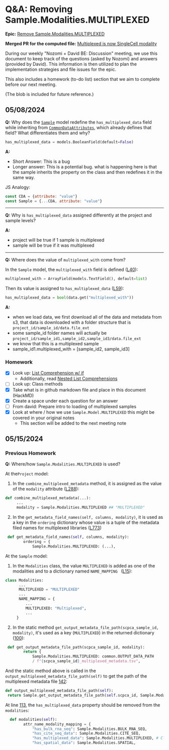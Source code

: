 # Q&A: Removing Sample.Modalities.MULTIPLEXED

**Epic:** [Remove Sample.Modalities.MULTIPLEXED](https://github.com/AlexsLemonade/scpca-portal/issues/695) 

**Merged PR for the computed file:** [Multiplexed is now SingleCell modality](https://github.com/AlexsLemonade/scpca-portal/pull/672)

During our weekly "Nozomi + David BE: Discussion" meeting, we use this document to keep track of the questions (asked by Nozomi) and answers (provided by David). This information is then utilized to plan the implementation strategies and file issues for the epic.

This also includes a homework (to-do list) section that we aim to complete before our next meeting.

(The blob is included for future reference.)
## 05/08/2024
**Q:** Why does the [`Sample`](https://github.com/AlexsLemonade/scpca-portal/blob/026a204a0aa89e6e2572038a46cbe154af7efbef/api/scpca_portal/models/sample.py#L34)  model redefine the `has_multiplexed_data` field while inheriting from [`CommonDataAttributes`](https://github.com/AlexsLemonade/scpca-portal/blob/026a204a0aa89e6e2572038a46cbe154af7efbef/api/scpca_portal/models/base.py#L12), which already defines that field? What differentiates them and why?

```python
has_multiplexed_data = models.BooleanField(default=False)
```

**A:** 
- Short Answer: This is a bug
- Longer answer: This is a potential bug. what is happening here is that the sample inherits the property on the class and then redefines it in the same way.

JS Analogy:
```javascript
const CDA = {attribute: "value"}
const Sample = {...CDA, attribute: "value"}
```

---

**Q:** Why is `has_multiplexed_data` assigned differently at the project and sample levels?

**A:**
- project will be true if 1 sample is multiplexed
- sample will be true if it was multiplexed

---

**Q:** Where does the value of `multiplexed_with` come from?

In the `Sample` model, the `multiplexed_with` field is defined ([L40](https://github.com/AlexsLemonade/scpca-portal/blob/026a204a0aa89e6e2572038a46cbe154af7efbef/api/scpca_portal/models/sample.py#L40)):

```python
multiplexed_with = ArrayField(models.TextField(), default=list)
```

Then its value is assigned to `has_multiplexed_data` ([L59](https://github.com/AlexsLemonade/scpca-portal/blob/026a204a0aa89e6e2572038a46cbe154af7efbef/api/scpca_portal/models/sample.py#L59)):

```python
has_multiplexed_data = bool(data.get("multiplexed_with"))
```

**A:** 
- when we load data, we first download all of the data and metadata from s3, that data is downloaded with a folder structure that is `project_id/sample_id/data.file_ext`
- some sample_id folder names will actually be `project_id/sample_id1,sample_id2,sample_id3/data.file_ext`
- we know that this is a multiplexed sample
- sample_id1.multiplexed_with = [sample_id2, sample_id3]

### Homework
- [x] Look up: [List Comprehension w/ if](https://docs.python.org/3/tutorial/datastructures.html#list-comprehensions)
  - Additionally, read [Nested List Comprehensions](https://docs.python.org/3/tutorial/datastructures.html#nested-list-comprehensions)
- [ ] Look up: Class methods
- [x] Take what is in github markdown file and place in this document (HackMD)
- [x] Create a space under each question for an answer
- [ ] From david: Prepare intro to loading of multiplexed samples
- [x] Look at where / how we use `Sample.Model.MULTIPLEXED` this might be covered in your original notes
  - This section will be added to the next meeting note

## 05/15/2024


### Previous Homework

**Q:** Where/how `Sample.Modalities.MULTIPLEXED` is used?

At the`Project` model:

1. In the `combine_multiplexed_metadata` method, it is assigned as the value of the `modality` attribute ([L288](https://github.com/AlexsLemonade/scpca-portal/blob/2d93c9550c4fd442ad85a8568215c1c116d31146/api/scpca_portal/models/project.py#L228)):

```py
def combine_multiplexed_metadata(...):
     ...
     modality = Sample.Modalities.MULTIPLEXED ## "MULTIPLEXED"
```

2. In the `get_metadata_field_names(self, columns, modality)`, it is used as a key in the `ordering` dictionary whose value is a tuple of the metadata filed names for multiplexed libraries ([L773](https://github.com/AlexsLemonade/scpca-portal/blob/026a204a0aa89e6e2572038a46cbe154af7efbef/api/scpca_portal/models/project.py#L773))

```py
 def get_metadata_field_names(self, columns, modality):
        ordering = {
            Sample.Modalities.MULTIPLEXED: (...),
```


At the `Sample` model:

1. In the `Modalities` class, the value `MULTIPLEXED` is added as one of the modalities and to a dictionary named `NAME_MAPPING ` ([L15](https://github.com/AlexsLemonade/scpca-portal/blob/2d93c9550c4fd442ad85a8568215c1c116d31146/api/scpca_portal/models/sample.py#L15)):

```py
class Modalities:
      ...
      MULTIPLEXED = "MULTIPLEXED" 
      ...
      NAME_MAPPING = {
         ...
         MULTIPLEXED: "Multiplexed", 
         ...
     }
```

2. In the static method `get_output_metadata_file_path(scpca_sample_id, modality)`, it's used as a key (`MULTIPLEXED`) in the returned dictionary ([100](https://github.com/AlexsLemonade/scpca-portal/blob/2d93c9550c4fd442ad85a8568215c1c116d31146/api/scpca_portal/models/sample.py#L100)):
```py
 def get_output_metadata_file_path(scpca_sample_id, modality):
        return {
            Sample.Modalities.MULTIPLEXED: common.OUTPUT_DATA_PATH
            / f"{scpca_sample_id}_multiplexed_metadata.tsv",
```

And the static method above is called in the `output_multiplexed_metadata_file_path(self)` to get the path of the multiplexed metadata file [142](https://github.com/AlexsLemonade/scpca-portal/blob/2d93c9550c4fd442ad85a8568215c1c116d31146/api/scpca_portal/models/sample.py#L142):

```py
def output_multiplexed_metadata_file_path(self):
 return Sample.get_output_metadata_file_path(self.scpca_id, Sample.Modalities.MULTIPLEXED) # Clean up
```

At line [113](https://github.com/AlexsLemonade/scpca-portal/blob/2d93c9550c4fd442ad85a8568215c1c116d31146/api/scpca_portal/models/sample.py#L113), the `has_multiplexed_data` property should be removed from the `modalities`:
```py
  def modalities(self):
        attr_name_modality_mapping = {
            "has_bulk_rna_seq": Sample.Modalities.BULK_RNA_SEQ,
            "has_cite_seq_data": Sample.Modalities.CITE_SEQ,
            "has_multiplexed_data": Sample.Modalities.MULTIPLEXED, # Clean up
            "has_spatial_data": Sample.Modalities.SPATIAL,
```



